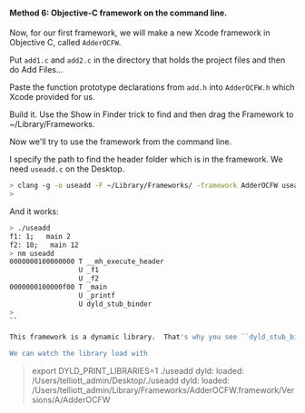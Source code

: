 #### Method 6:  Objective-C framework on the command line.

Now, for our first framework, we will make a new Xcode framework in Objective C, called ``AdderOCFW``. 

Put ``add1.c`` and ``add2.c`` in the directory that holds the project files and then do Add Files... 

Paste the function prototype declarations from ``add.h`` into ``AdderOCFW.h`` which Xcode provided for us. 

Build it. Use the Show in Finder trick to find and then drag the Framework to ~/Library/Frameworks.

Now we'll try to use the framework from the command line.

I specify the path to find the header folder which is in the framework.  We need ``useadd.c`` on the Desktop.

```bash
> clang -g -o useadd -F ~/Library/Frameworks/ -framework AdderOCFW useadd.c -I ~/Library/Frameworks/AdderOCFW.framework/Headers
>
```

And it works:

```bash
> ./useadd
f1: 1;   main 2
f2: 10;   main 12
> nm useadd
0000000100000000 T __mh_execute_header
                 U _f1
                 U _f2
0000000100000f00 T _main
                 U _printf
                 U dyld_stub_binder
>
``

This framework is a dynamic library.  That's why you see ``dyld_stub_binder``.

We can watch the library load with

```
> export DYLD_PRINT_LIBRARIES=1
> ./useadd
dyld: loaded: /Users/telliott_admin/Desktop/./useadd
dyld: loaded: /Users/telliott_admin/Library/Frameworks/AdderOCFW.framework/Versions/A/AdderOCFW
```